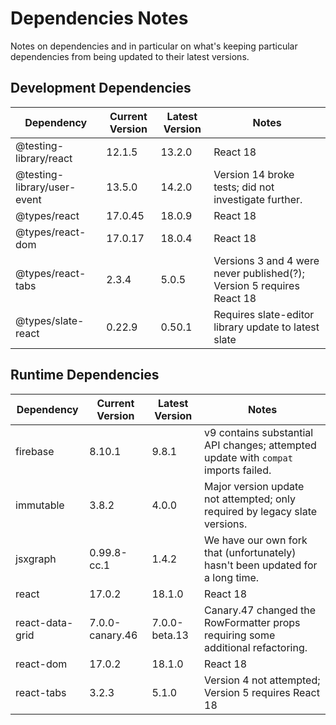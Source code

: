# Dependencies Notes

Notes on dependencies and in particular on what's keeping particular dependencies from being updated to their latest versions.

## Development Dependencies

|Dependency                  |Current Version|Latest Version|Notes                                                                                |
|----------------------------|---------------|--------------|-------------------------------------------------------------------------------------|
|@testing-library/react      |12.1.5         |13.2.0        |React 18                                                                             |
|@testing-library/user-event |13.5.0         |14.2.0        |Version 14 broke tests; did not investigate further.                                 |
|@types/react                |17.0.45        |18.0.9        |React 18                                                                             |
|@types/react-dom            |17.0.17        |18.0.4        |React 18                                                                             |
|@types/react-tabs           |2.3.4          |5.0.5         |Versions 3 and 4 were never published(?); Version 5 requires React 18                |
|@types/slate-react          |0.22.9         |0.50.1        |Requires slate-editor library update to latest slate                                 |

## Runtime Dependencies

|Dependency          |Current Version|Latest Version|Notes                                                                                |
|--------------------|---------------|--------------|-------------------------------------------------------------------------------------|
|firebase            |8.10.1         |9.8.1         |v9 contains substantial API changes; attempted update with `compat` imports failed.  |
|immutable           |3.8.2          |4.0.0         |Major version update not attempted; only required by legacy slate versions.          |
|jsxgraph            |0.99.8-cc.1    |1.4.2         |We have our own fork that (unfortunately) hasn't been updated for a long time.       |
|react               |17.0.2         |18.1.0        |React 18                                                                             |
|react-data-grid     |7.0.0-canary.46|7.0.0-beta.13 |Canary.47 changed the RowFormatter props requiring some additional refactoring.      |
|react-dom           |17.0.2         |18.1.0        |React 18                                                                             |
|react-tabs          |3.2.3          |5.1.0         |Version 4 not attempted; Version 5 requires React 18                                 |
